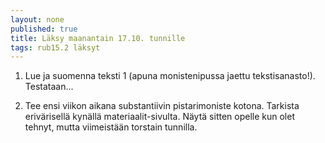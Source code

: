 ```yaml
---
layout: none
published: true
title: Läksy maanantain 17.10. tunnille
tags: rub15.2 läksyt
---
```

1. Lue ja suomenna teksti 1 (apuna monistenipussa jaettu tekstisanasto!). Testataan...

2. Tee ensi viikon aikana substantiivin pistarimoniste kotona. Tarkista erivärisellä kynällä materiaalit-sivulta. Näytä sitten opelle kun olet tehnyt, mutta viimeistään torstain tunnilla.

